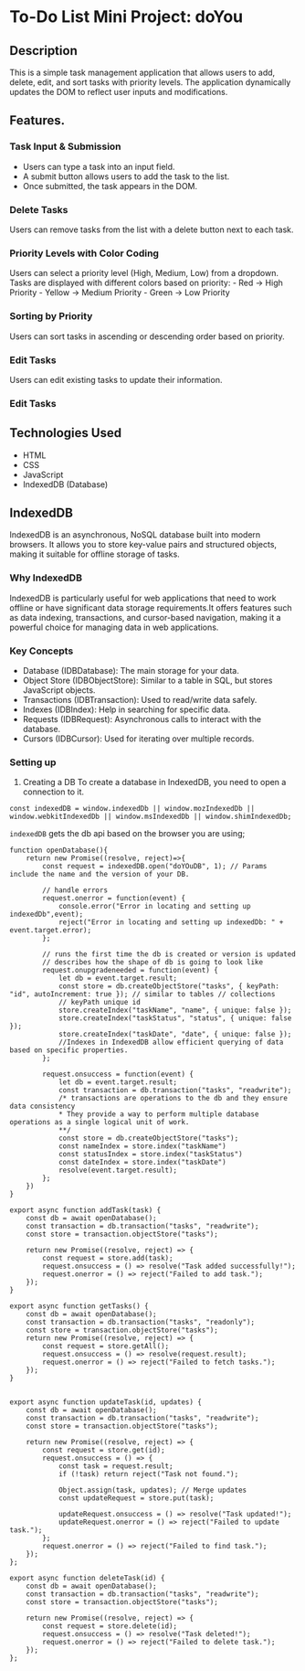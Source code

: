# To-Do List Mini Project: doYou

## Description
This is a simple task management application that allows users to add, delete, edit, and sort tasks with priority levels. The application dynamically updates the DOM to reflect user inputs and modifications.

## Features.
### Task Input & Submission
- Users can type a task into an input field.
- A submit button allows users to add the task to the list.
- Once submitted, the task appears in the DOM.
### Delete Tasks
Users can remove tasks from the list with a delete button next to each task.

### Priority Levels with Color Coding
Users can select a priority level (High, Medium, Low) from a dropdown.
Tasks are displayed with different colors based on priority:
    - Red → High Priority
    - Yellow → Medium Priority
    - Green → Low Priority
### Sorting by Priority
Users can sort tasks in ascending or descending order based on priority.
### Edit Tasks
Users can edit existing tasks to update their information.
### Edit Tasks

## Technologies Used
- HTML
- CSS
- JavaScript
- IndexedDB (Database)

## IndexedDB
IndexedDB is an asynchronous, NoSQL database built into modern browsers. It allows you to store key-value pairs and structured objects, making it suitable for offline storage of tasks.

### Why IndexedDB
IndexedDB is particularly useful for web applications that need to work offline or have significant data storage requirements.It offers features such as data indexing, transactions, and cursor-based navigation, making it a powerful choice for managing data in web applications.

### Key Concepts
- Database (IDBDatabase): The main storage for your data.
- Object Store (IDBObjectStore): Similar to a table in SQL, but stores JavaScript objects.
- Transactions (IDBTransaction): Used to read/write data safely.
- Indexes (IDBIndex): Help in searching for specific data.
- Requests (IDBRequest): Asynchronous calls to interact with the database.
- Cursors (IDBCursor): Used for iterating over multiple records.

### Setting up
1. Creating a DB
To create a database in IndexedDB, you need to open a connection to it.
```Js
const indexedDB = window.indexedDb || window.mozIndexedDb || window.webkitIndexedDb || window.msIndexedDb || window.shimIndexedDb;
```
`indexedDB` gets the db api based on the browser you are using;
```Js
function openDatabase(){
    return new Promise((resolve, reject)=>{
        const request = indexedDB.open("doYOuDB", 1); // Params include the name and the version of your DB.
    
        // handle errors
        request.onerror = function(event) {
            console.error("Error in locating and setting up indexedDb",event);
            reject("Error in locating and setting up indexedDb: " + event.target.error);
        };
    
        // runs the first time the db is created or version is updated
        // describes how the shape of db is going to look like
        request.onupgradeneeded = function(event) { 
            let db = event.target.result;
            const store = db.createObjectStore("tasks", { keyPath: "id", autoIncrement: true }); // similar to tables // collections
            // keyPath unique id
            store.createIndex("taskName", "name", { unique: false });
            store.createIndex("taskStatus", "status", { unique: false });
            store.createIndex("taskDate", "date", { unique: false });
            //Indexes in IndexedDB allow efficient querying of data based on specific properties.
        };
        
        request.onsuccess = function(event) {
            let db = event.target.result;
            const transaction = db.transaction("tasks", "readwrite"); 
            /* transactions are operations to the db and they ensure data consistency
            * They provide a way to perform multiple database operations as a single logical unit of work.
            **/
            const store = db.createObjectStore("tasks");
            const nameIndex = store.index("taskName")
            const statusIndex = store.index("taskStatus")
            const dateIndex = store.index("taskDate")
            resolve(event.target.result);
        };
    })
}
```
```Js
export async function addTask(task) {
    const db = await openDatabase();
    const transaction = db.transaction("tasks", "readwrite");
    const store = transaction.objectStore("tasks");

    return new Promise((resolve, reject) => {
        const request = store.add(task);
        request.onsuccess = () => resolve("Task added successfully!");
        request.onerror = () => reject("Failed to add task.");
    });
}
```
```Js
export async function getTasks() {
    const db = await openDatabase();
    const transaction = db.transaction("tasks", "readonly");
    const store = transaction.objectStore("tasks");
    return new Promise((resolve, reject) => {
        const request = store.getAll();
        request.onsuccess = () => resolve(request.result);
        request.onerror = () => reject("Failed to fetch tasks.");
    });
}
```
```Js

export async function updateTask(id, updates) {
    const db = await openDatabase();
    const transaction = db.transaction("tasks", "readwrite");
    const store = transaction.objectStore("tasks");

    return new Promise((resolve, reject) => {
        const request = store.get(id);
        request.onsuccess = () => {
            const task = request.result;
            if (!task) return reject("Task not found.");

            Object.assign(task, updates); // Merge updates
            const updateRequest = store.put(task);

            updateRequest.onsuccess = () => resolve("Task updated!");
            updateRequest.onerror = () => reject("Failed to update task.");
        };
        request.onerror = () => reject("Failed to find task.");
    });
};
```
```Js
export async function deleteTask(id) {
    const db = await openDatabase();
    const transaction = db.transaction("tasks", "readwrite");
    const store = transaction.objectStore("tasks");

    return new Promise((resolve, reject) => {
        const request = store.delete(id);
        request.onsuccess = () => resolve("Task deleted!");
        request.onerror = () => reject("Failed to delete task.");
    });
};
```

